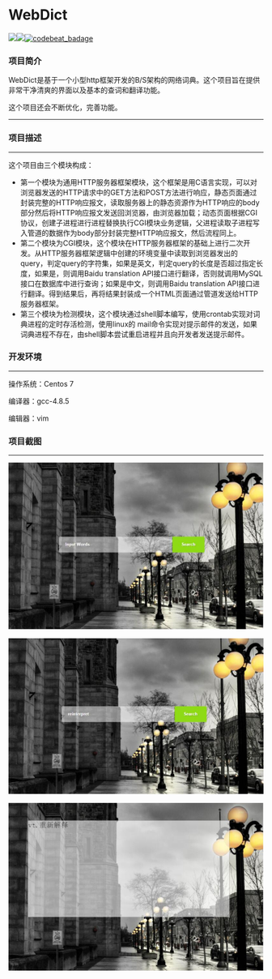 # WebDict

[![](https://img.shields.io/badge/release-v1.0-green.svg)](https://github.com/fenshitianyue/WebDict/releases)[![](https://img.shields.io/github/license/fenshitianyue/WebDict.svg)](<https://github.com/fenshitianyue/WebDict/blob/master/LICENSE>)[![codebeat_badage](https://img.shields.io/badge/codebeat-A-green.svg)](<https://codebeat.co/projects/github-com-fenshitianyue-webdict-master>)



### 项目简介

WebDict是基于一个小型http框架开发的B/S架构的网络词典。这个项目旨在提供非常干净清爽的界面以及基本的查词和翻译功能。

这个项目还会不断优化，完善功能。

---

### 项目描述

---

这个项目由三个模块构成：

- 第一个模块为通用HTTP服务器框架模块，这个框架是用C语言实现，可以对浏览器发送的HTTP请求中的GET方法和POST方法进行响应，静态页面通过封装完整的HTTP响应报文，读取服务器上的静态资源作为HTTP响应的body部分然后将HTTP响应报文发送回浏览器，由浏览器加载；动态页面根据CGI协议，创建子进程进行进程替换执行CGI模块业务逻辑，父进程读取子进程写入管道的数据作为body部分封装完整HTTP响应报文，然后流程同上。 
- 第二个模块为CGI模块，这个模块在HTTP服务器框架的基础上进行二次开发。从HTTP服务器框架逻辑中创建的环境变量中读取到浏览器发出的query，判定query的字符集，如果是英文，判定query的长度是否超过指定长度，如果是，则调用Baidu translation API接口进行翻译，否则就调用MySQL接口在数据库中进行查询；如果是中文，则调用Baidu translation API接口进行翻译。得到结果后，再将结果封装成一个HTML页面通过管道发送给HTTP服务器框架。
- 第三个模块为检测模块，这个模块通过shell脚本编写，使用crontab实现对词典进程的定时存活检测，使用linux的 mail命令实现对提示邮件的发送，如果词典进程不存在，由shell脚本尝试重启进程并且向开发者发送提示邮件。

### 开发环境

---

操作系统：Centos 7

编译器：gcc-4.8.5

编辑器：vim

### 项目截图

---



![Image text](https://github.com/fenshitianyue/WebDict/blob/master/demon/p1.jpg)



![Image text](https://github.com/fenshitianyue/WebDict/blob/master/demon/p2.jpg)



![Image text](https://github.com/fenshitianyue/WebDict/blob/master/demon/p3.jpg)
